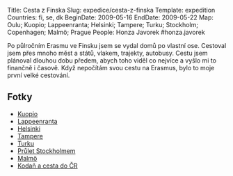 Title: Cesta z Finska
Slug: expedice/cesta-z-finska
Template: expedition
Countries: fi, se, dk
BeginDate: 2009-05-16
EndDate: 2009-05-22
Map: Oulu; Kuopio; Lappeenranta; Helsinki; Tampere; Turku; Stockholm; Copenhagen; Malmö; Prague
People: Honza Javorek #honza.javorek

Po půlročním Erasmu ve Finsku jsem se vydal domů po vlastní ose. Cestoval jsem přes mnoho měst a států, vlakem, trajekty, autobusy. Cestu jsem plánoval dlouhou dobu předem, abych toho viděl co nejvíce a vyšlo mi to finančně i časově. Když nepočítám svou cestu na Erasmus, bylo to moje první velké cestování.

## Fotky

- [Kuopio](https://picasaweb.google.com/107119873943551212790/Kuopio)
- [Lappeenranta](https://picasaweb.google.com/107119873943551212790/Lappeenranta)
- [Helsinki](https://picasaweb.google.com/107119873943551212790/Helsinki)
- [Tampere](https://picasaweb.google.com/107119873943551212790/Tampere)
- [Turku](https://picasaweb.google.com/107119873943551212790/Turku)
- [Průlet Stockholmem](https://picasaweb.google.com/107119873943551212790/PruletStockholmem)
- [Malmö](https://picasaweb.google.com/107119873943551212790/Malmo)
- [Kodaň a cesta do ČR](https://picasaweb.google.com/107119873943551212790/KodanACestaDoCR)
